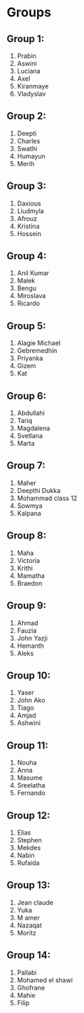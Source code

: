 # Groups

## Group 1:
1. Prabin
1. Aswini
1. Luciana
1. Axel
1. Kiranmaye
1. Vladyslav

## Group 2:
1. Deepti
1. Charles
1. Swathi
1. Humayun
1. Merih

## Group 3:
1. Daxious
1. Liudmyla
1. Afrouz
1. Kristina
1. Hossein

## Group 4:
1. Anil Kumar
1. Malek
1. Bengu
1. Miroslava
1. Ricardo

## Group 5:
1. Alagie Michael
1. Gebremedhin
1. Priyanka
1. Gizem
1. Kat

## Group 6:
1. Abdullahi
1. Tariq
1. Magdalena
1. Svetlana
1. Marta

## Group 7:
1. Maher
1. Deepthi Dukka
1. Mohammad class 12
1. Sowmya
1. Kalpana

## Group 8:
1. Maha
1. Victoria
1. Krithi
1. Mamatha
1. Braedon

## Group 9:
1. Ahmad
1. Fauzia
1. John Yazji
1. Hemanth
1. Aleks

## Group 10:
1. Yaser
1. John Ako
1. Tiago
1. Amjad
1. Ashwini

## Group 11:
1. Nouha
1. Anna
1. Masume
1. Sreelatha
1. Fernando

## Group 12:
1. Elias
1. Stephen
1. Mekdes
1. Nabin
1. Rufaida

## Group 13:
1. Jean claude
1. Yuka
1. M amer
1. Nazaqat
1. Moritz

## Group 14:
1. Pallabi
1. Mohamed el shawi
1. Ghofrane
1. Mahie
1. Filip
